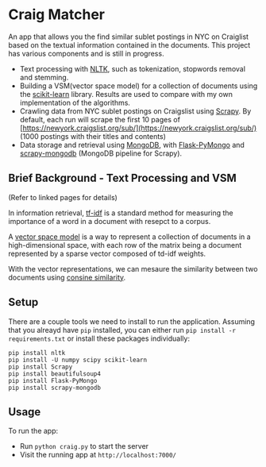 # Craig Matcher

An app that allows you the find similar sublet postings in NYC on Craiglist based on the textual information contained in the documents. This project has various components and is still in progress.

* Text processing with [NLTK](http://www.nltk.org/), such as tokenization, stopwords removal and stemming.
* Building a VSM(vector space model) for a collection of documents using the [scikit-learn](http://scikit-learn.org/stable/index.html) library. Results are used to compare with my own implementation of the algorithms.
* Crawling data from NYC sublet postings on Craigslist using [Scrapy](http://doc.scrapy.org/en/latest/index.html). By default, each run will scrape the first 10 pages of [https://newyork.craigslist.org/sub/](https://newyork.craigslist.org/sub/) (1000 postings with their titles and contents) 
* Data storage and retrieval using [MongoDB](http://www.mongodb.org/), with [Flask-PyMongo](http://flask-pymongo.readthedocs.org/en/latest/) and [scrapy-mongodb](http://sebdah.github.io/scrapy-mongodb/) (MongoDB pipeline for Scrapy).

## Brief Background - Text Processing and VSM

(Refer to linked pages for details)

In information retrieval, [tf-idf](http://en.wikipedia.org/wiki/Tf%E2%80%93idf) is a standard method for measuring the importance of a word in a document with resepct to a corpus. 

A [vector space model](http://en.wikipedia.org/wiki/Vector_space_model) is a way to represent a collection of documents in a high-dimensional space, with each row of the matrix being a document represented by a sparse vector composed of td-idf weights.

With the vector representations, we can mesaure the similarity between two documents using [consine similarity](http://en.wikipedia.org/wiki/Cosine_similarity).

## Setup

There are a couple tools we need to install to run the application. Assuming that you alreayd have `pip` installed, you can either run `pip install -r requirements.txt` or install these packages individually:

```
pip install nltk
pip install -U numpy scipy scikit-learn
pip install Scrapy
pip install beautifulsoup4
pip install Flask-PyMongo
pip install scrapy-mongodb
```
## Usage

To run the app:

* Run `python craig.py` to start the server
* Visit the running app at `http://localhost:7000/`
